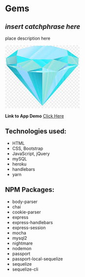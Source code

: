 # Gems
## *insert catchphrase here*
place description here

![Gem Logo](/public/assets/images/gemTeal.jpeg) 

**Link to App Demo** 
[Click Here](https://salty-dusk-63222.herokuapp.com/gems/all)

## Technologies used: 
* HTML
* CSS, Bootstrap
* JavaScript, jQuery
* mySQL
* heroku 
* handlebars 
* yarn 

## NPM Packages: 
* body-parser
* chai
* cookie-parser
* express
* express-handlebars 
* express-session
* mocha
* mysql2
* nightmare
* nodemon
* passport 
* passport-local-sequelize
* sequelize
* sequelize-cli
